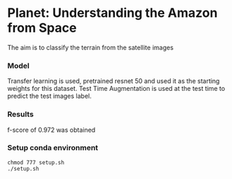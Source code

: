 # Planet: Understanding the Amazon from Space

The aim is to classify the terrain from the satellite images

### Model
Transfer learning is used, pretrained resnet 50 and used it as the starting weights for this dataset.
Test Time Augmentation is used at the test time to predict the test images label.

### Results
f-score of 0.972 was obtained
 
### Setup conda environment
```
chmod 777 setup.sh
./setup.sh
```
